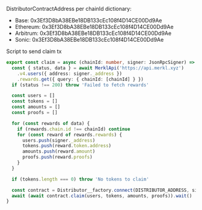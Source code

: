 DistributorContractAddress per chainId dictionary:

- Base: 0x3Ef3D8bA38EBe18DB133cEc108f4D14CE00Dd9Ae
- Ethereum: 0x3Ef3D8bA38EBe18DB133cEc108f4D14CE00Dd9Ae
- Arbitrum: 0x3Ef3D8bA38EBe18DB133cEc108f4D14CE00Dd9Ae
- Sonic: 0x3Ef3D8bA38EBe18DB133cEc108f4D14CE00Dd9Ae

Script to send claim tx

```ts
export const claim = async (chainId: number, signer: JsonRpcSigner) => {
  const { status, data } = await MerklApi('https://api.merkl.xyz')
    .v4.users({ address: signer._address })
    .rewards.get({ query: { chainId: [chainId] } })
  if (status !== 200) throw 'Failed to fetch rewards'

  const users = []
  const tokens = []
  const amounts = []
  const proofs = []

  for (const rewards of data) {
    if (rewards.chain.id !== chainId) continue
    for (const reward of rewards.rewards) {
      users.push(signer._address)
      tokens.push(reward.token.address)
      amounts.push(reward.amount)
      proofs.push(reward.proofs)
    }
  }

  if (tokens.length === 0) throw 'No tokens to claim'

  const contract = Distributor__factory.connect(DISTRIBUTOR_ADDRESS, signer)
  await (await contract.claim(users, tokens, amounts, proofs)).wait()
}
```
